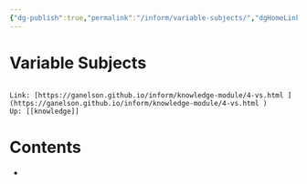 ```yaml
---
{"dg-publish":true,"permalink":"/inform/variable-subjects/","dgHomeLink":true,"dgPassFrontmatter":false}
---
```


# Variable Subjects
```ad-info

Link: [https://ganelson.github.io/inform/knowledge-module/4-vs.html ](https://ganelson.github.io/inform/knowledge-module/4-vs.html )
Up: [[knowledge]]
```

# Contents
- 
